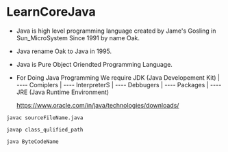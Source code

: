 # LearnCoreJava

- Java is high level programming language created by Jame's Gosling in Sun_MicroSystem Since 1991 by name Oak.
- Java rename Oak to Java in 1995.
- Java is Pure Object Oriendted Programming Language.
- For Doing Java Programming We require
    JDK (Java Developement Kit)
    |
    ---- Comiplers
    |
    ---- InterpreterS
    |
    ---- Debbugers
    |
    ---- Packages
    |
    ---- JRE (Java Runtime Environment)
    

  <https://www.oracle.com/in/java/technologies/downloads/>

```
javac sourceFileName.java
```

```
javap class_qulified_path
```

```
java ByteCodeName
```
